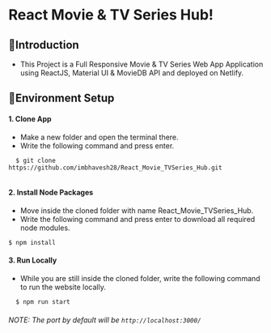 # React Movie & TV Series Hub!
## 📌Introduction
* This Project is a Full Responsive Movie & TV Series Web App Application using ReactJS, Material UI & MovieDB API and deployed on Netlify.

## 📌Environment Setup

  #### 1. Clone App
  
  * Make a new folder and open the terminal there.
  * Write the following command and press enter.
  
  ```
    $ git clone https://github.com/imbhavesh28/React_Movie_TVSeries_Hub.git  
     
  ```
    
 #### 2. Install Node Packages
 
  * Move inside the cloned folder with name React_Movie_TVSeries_Hub.
  * Write the following command and press enter to download all required node modules.
 
   ```
   $ npm install 
  ```
  
#### 3. Run Locally

 * While you are still inside the cloned folder, write the following command to run the website locally. 
 
 ```
   $ npm run start
 ```
  
 ###### NOTE: The port by default will be ```http://localhost:3000/```
